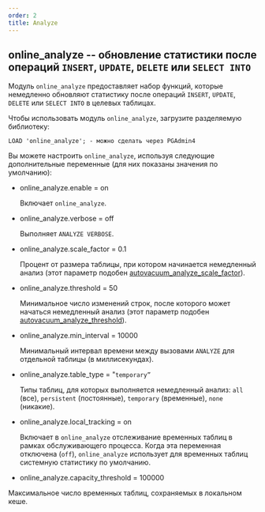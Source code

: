 ```yaml
---
order: 2
title: Analyze
---
```


## **online_analyze -- обновление статистики после операций** `INSERT`**,** `UPDATE`**,** `DELETE` **или** `SELECT INTO`

Модуль `online_analyze` предоставляет набор функций, которые немедленно обновляют статистику после операций `INSERT`, `UPDATE`, `DELETE` или `SELECT INTO` в целевых таблицах.

Чтобы использовать модуль `online_analyze`, загрузите разделяемую библиотеку:

```
LOAD 'online_analyze'; - можно сделать через PGAdmin4
```

Вы можете настроить `online_analyze`, используя следующие дополнительные переменные (для них показаны значения по умолчанию):

-  online_analyze.enable = on

   Включает `online_analyze`.

-  online_analyze.verbose = off

   Выполняет `ANALYZE VERBOSE`.

-  online_analyze.scale_factor = 0.1

   Процент от размера таблицы, при котором начинается немедленный анализ (этот параметр подобен [autovacuum_analyze_scale_factor](https://postgrespro.ru/docs/postgrespro/16/runtime-config-autovacuum#GUC-AUTOVACUUM-ANALYZE-SCALE-FACTOR)).

-  online_analyze.threshold = 50

   Минимальное число изменений строк, после которого может начаться немедленный анализ (этот параметр подобен [autovacuum_analyze_threshold](https://postgrespro.ru/docs/postgrespro/16/runtime-config-autovacuum#GUC-AUTOVACUUM-ANALYZE-THRESHOLD)).

-  online_analyze.min_interval = 10000

   Минимальный интервал времени между вызовами `ANALYZE` для отдельной таблицы (в миллисекундах).

-  online_analyze.table_type = "`temporary”`

   Типы таблиц, для которых выполняется немедленный анализ: `all` (все), `persistent` (постоянные), `temporary` (временные), `none` (никакие).

-  online_analyze.local_tracking = on

   Включает в `online_analyze` отслеживание временных таблиц в рамках обслуживающего процесса. Когда эта переменная отключена (`off`), `online_analyze` использует для временных таблиц системную статистику по умолчанию.

-  online_analyze.capacity_threshold = 100000

Максимальное число временных таблиц, сохраняемых в локальном кеше.